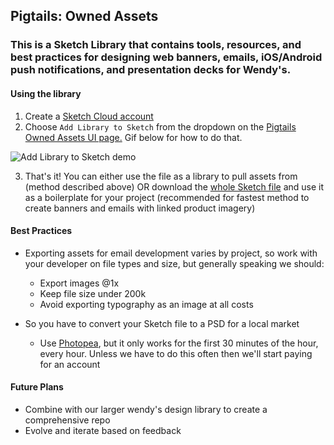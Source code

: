 ## Pigtails: Owned Assets

### This is a Sketch Library that contains tools, resources, and best practices for designing web banners, emails, iOS/Android push notifications, and presentation decks for Wendy's.

#### Using the library

1. Create a [Sketch Cloud account](https://sketch.cloud/signup) 
2. Choose `Add Library to Sketch` from the dropdown on the [Pigtails Owned Assets UI page.](https://sketch.cloud/s/0A5Ve) Gif below for how to do that.

![Add Library to Sketch demo](https://github.com/eliasjulian/pigtails-ownedassets/blob/master/addtolibrary.gif "Add Library to Sketch demo")

3. That's it! You can either use the file as a library to pull assets from (method described above) OR download the [whole Sketch file](https://sketch.cloud/s/0A5Ve) and use it as a boilerplate for your project (recommended for fastest method to create banners and emails with linked product imagery)


#### Best Practices

* Exporting assets for email development varies by project, so work with your developer on file types and size, but generally speaking we should: 
	* Export images @1x
	* Keep file size under 200k
	* Avoid exporting typography as an image at all costs
	
* So you have to convert your Sketch file to a PSD for a local market
	* Use [Photopea](https://www.photopea.com/), but it only works for the first 30 minutes of the hour, every hour. Unless we have to do this often then we'll start paying for an account


#### Future Plans 
* Combine with our larger wendy's design library to create a comprehensive repo
* Evolve and iterate based on feedback
